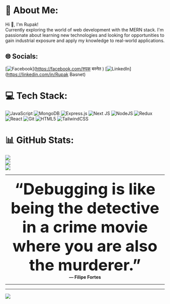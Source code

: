 # 💫 About Me:
Hi 👋, I'm Rupak!<br>Currently exploring the world of web development with the MERN stack. I'm passionate about learning new technologies and looking for opportunities to gain industrial exposure and apply my knowledge to real-world applications.


## 🌐 Socials:
[![Facebook](https://img.shields.io/badge/Facebook-%231877F2.svg?logo=Facebook&logoColor=white)](https://facebook.com/रुपक बस्नेत ) [![LinkedIn](https://img.shields.io/badge/LinkedIn-%230077B5.svg?logo=linkedin&logoColor=white)](https://linkedin.com/in/Rupak Basnet) 

# 💻 Tech Stack:
![JavaScript](https://img.shields.io/badge/javascript-%23323330.svg?style=for-the-badge&logo=javascript&logoColor=%23F7DF1E) ![MongoDB](https://img.shields.io/badge/MongoDB-%234ea94b.svg?style=for-the-badge&logo=mongodb&logoColor=white) ![Express.js](https://img.shields.io/badge/express.js-%23404d59.svg?style=for-the-badge&logo=express&logoColor=%2361DAFB) ![Next JS](https://img.shields.io/badge/Next-black?style=for-the-badge&logo=next.js&logoColor=white) ![NodeJS](https://img.shields.io/badge/node.js-6DA55F?style=for-the-badge&logo=node.js&logoColor=white) ![Redux](https://img.shields.io/badge/redux-%23593d88.svg?style=for-the-badge&logo=redux&logoColor=white) ![React](https://img.shields.io/badge/react-%2320232a.svg?style=for-the-badge&logo=react&logoColor=%2361DAFB) ![Git](https://img.shields.io/badge/git-%23F05033.svg?style=for-the-badge&logo=git&logoColor=white) ![HTML5](https://img.shields.io/badge/html5-%23E34F26.svg?style=for-the-badge&logo=html5&logoColor=white) ![TailwindCSS](https://img.shields.io/badge/tailwindcss-%2338B2AC.svg?style=for-the-badge&logo=tailwind-css&logoColor=white)
# 📊 GitHub Stats:
![](https://github-readme-stats.vercel.app/api?username=rupak-at&theme=dark&hide_border=false&include_all_commits=false&count_private=true)<br/>
![](https://nirzak-streak-stats.vercel.app/?user=rupak-at&theme=dark&hide_border=false)<br/>
![](https://github-readme-stats.vercel.app/api/top-langs/?username=rupak-at&theme=dark&hide_border=false&include_all_commits=false&count_private=true&layout=compact)

---

<p align="center">
  <strong>
    <span style="font-size: 50px;">
      “Debugging is like being the detective in a crime movie where you are also the murderer.”
    </span><br/>
    — Filipe Fortes
  </strong>
</p>

---

---
[![](https://visitcount.itsvg.in/api?id=rupak-at&icon=0&color=0)](https://visitcount.itsvg.in)

<!-- Proudly created with GPRM ( https://gprm.itsvg.in ) -->
